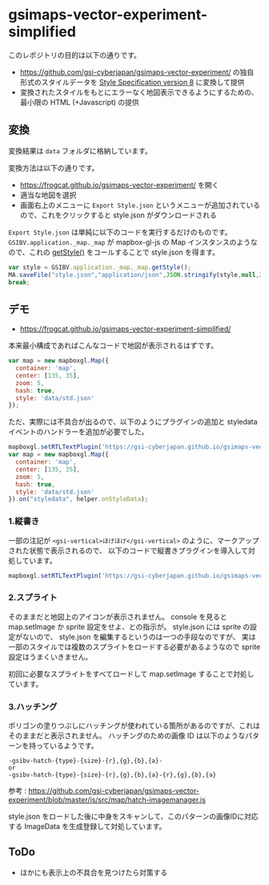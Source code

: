 # gsimaps-vector-experiment-simplified

このレポジトリの目的は以下の通りです。

- <https://github.com/gsi-cyberjapan/gsimaps-vector-experiment/> の独自形式のスタイルデータを [Style Specification version 8](https://docs.mapbox.com/mapbox-gl-js/style-spec/) に変換して提供
- 変換されたスタイルをもとにエラーなく地図表示できるようにするための、最小限の HTML (+Javascript) の提供

## 変換

変換結果は `data` フォルダに格納しています。

変換方法は以下の通りです。

- <https://frogcat.github.io/gsimaps-vector-experiment/> を開く
- 適当な地図を選択
- 画面右上のメニューに `Export Style.json` というメニューが追加されているので、これをクリックすると style.json がダウンロードされる

`Export Style.json` は単純に以下のコードを実行するだけのものです。`GSIBV.application._map._map` が mapbox-gl-js の Map インスタンスのようなので、これの [getStyle()](https://docs.mapbox.com/mapbox-gl-js/api/#map#getstyle) をコールすることで style.json を得ます。

```js
var style = GSIBV.application._map._map.getStyle();
MA.saveFile("style.json","application/json",JSON.stringify(style,null,2));
break;
```

## デモ

- <https://frogcat.github.io/gsimaps-vector-experiment-simplified/>

本来最小構成であればこんなコードで地図が表示されるはずです。

```js
var map = new mapboxgl.Map({
  container: 'map',
  center: [135, 35],
  zoom: 5,
  hash: true,
  style: 'data/std.json'
});
```

ただ、実際には不具合が出るので、以下のようにプラグインの追加と styledata イベントのハンドラーを追加が必要でした。

```js
mapboxgl.setRTLTextPlugin('https://gsi-cyberjapan.github.io/gsimaps-vector-experiment/mapbox-rtlplugin/vertical-text.js');
var map = new mapboxgl.Map({
  container: 'map',
  center: [135, 35],
  zoom: 5,
  hash: true,
  style: 'data/std.json'
}).on("styledata", helper.onStyleData);
```

### 1.縦書き

一部の注記が `<gsi-vertical>ほげほげ</gsi-vertical>` のように、マークアップされた状態で表示されるので、
以下のコードで縦書きプラグインを導入して対処しています。

```js
mapboxgl.setRTLTextPlugin('https://gsi-cyberjapan.github.io/gsimaps-vector-experiment/mapbox-rtlplugin/vertical-text.js');
```

### 2.スプライト

そのままだと地図上のアイコンが表示されません。 console を見ると map.setImage か sprite 設定をせよ、との指示が。
style.json には sprite の設定がないので、 style.json を編集するというのは一つの手段なのですが、
実は一部のスタイルでは複数のスプライトをロードする必要があるようなので sprite 設定はうまくいきません。

初回に必要なスプライトをすべてロードして map.setImage することで対処しています。

### 3.ハッチング

ポリゴンの塗りつぶしにハッチングが使われている箇所があるのですが、これはそのままだと表示されません。
ハッチングのための画像 ID は以下のようなパターンを持っているようです。


```
-gsibv-hatch-{type}-{size}-{r},{g},{b},{a}-
or
-gsibv-hatch-{type}-{size}-{r},{g},{b},{a}-{r},{g},{b},{a}
```

参考 : <https://github.com/gsi-cyberjapan/gsimaps-vector-experiment/blob/master/js/src/map/hatch-imagemanager.js>

style.json をロードした後に中身をスキャンして、このパターンの画像IDに対応する ImageData を生成登録して対処しています。


## ToDo

- ほかにも表示上の不具合を見つけたら対策する
